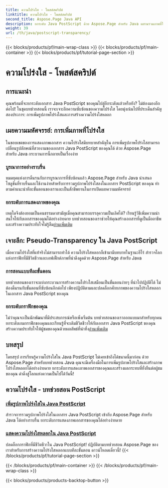 ```yaml
---
title: ความโปร่งใส - โพสต์สคริปต์
linktitle: ความโปร่งใส - โพสต์สคริปต์
second_title: Aspose.Page Java API
description: ยกระดับ Java PostScript ด้วย Aspose.Page สำหรับ Java ผสานรวมภาพที่โปร่งใสได้อย่างราบรื่นและสร้างความโปร่งใสเสมือนที่สดใสเพื่อการแสดงภาพที่น่าดึงดูด
weight: 39
url: /th/java/postscript-transparency/
---
```


{{< blocks/products/pf/main-wrap-class >}}
{{< blocks/products/pf/main-container >}}
{{< blocks/products/pf/tutorial-page-section >}}

# ความโปร่งใส - โพสต์สคริปต์

## การแนะนำ

คุณพร้อมที่จะยกระดับเอกสาร Java PostScript ของคุณไปสู่อีกระดับแล้วหรือยัง? ไม่ต้องมองอีกต่อไป! ในชุดบทช่วยสอนนี้ เราจะเจาะลึกความซับซ้อนของความโปร่งใส โดยมุ่งเน้นไปที่ประเด็นสำคัญสองประการ: การเพิ่มรูปภาพโปร่งใสและการสร้างความโปร่งใสหลอก

## เผยความมหัศจรรย์: การเพิ่มภาพที่โปร่งใส
ในขอบเขตของการแสดงภาพเอกสาร ความโปร่งใสมีบทบาทสำคัญใน การเพิ่มรูปภาพโปร่งใสสามารถเปลี่ยนรูปลักษณ์ที่สวยงามของเอกสาร Java PostScript ของคุณได้ ด้วย Aspose.Page สำหรับ Java กระบวนการนี้กลายเป็นเรื่องง่าย

### บูรณาการอย่างราบรื่น
หมดยุคแห่งการดิ้นรนกับการบูรณาการที่ซับซ้อนแล้ว Aspose.Page สำหรับ Java นำเสนอโซลูชันที่ราบรื่นและใช้งานง่ายสำหรับการรวมรูปภาพโปร่งใสลงในเอกสาร PostScript ของคุณ ทำตามคำแนะนำทีละขั้นตอนของเราและเป็นสักขีพยานในการเปิดเผยความมหัศจรรย์ 

### ยกระดับการแสดงภาพของคุณ
 เหตุใดจึงต้องยอมเป็นคนธรรมดาสามัญเมื่อคุณสามารถบรรลุความเป็นเลิศได้? เรียนรู้วิธีเพิ่มความน่าสนใจให้กับเอกสารของคุณได้อย่างง่ายดาย บทช่วยสอนของเราช่วยให้คุณสร้างเอกสารที่ดูเป็นมืออาชีพและสร้างความประทับใจไม่รู้ลืม[อ่านเพิ่มเติม](./add-transparent-image/)

## เจาะลึก: Pseudo-Transparency ใน Java PostScript
เมื่อความโปร่งใสที่แท้จริงไม่สามารถทำได้ ความโปร่งใสหลอกก็เข้ามามีบทบาทในฐานะฮีโร่ สำรวจโลกแห่งกราฟิกที่มีชีวิตชีวาและเอฟเฟ็กต์ภาพที่น่าดึงดูดด้วย Aspose.Page สำหรับ Java

### การสอนแบบทีละขั้นตอน
บทช่วยสอนของเราจะแบ่งกระบวนการสร้างความโปร่งใสเสมือนเป็นขั้นตอนง่ายๆ ที่นำไปปฏิบัติได้ ไม่ต้องดิ้นรนกับขั้นตอนที่ซับซ้อนอีกต่อไป เพียงปฏิบัติตามและปลดล็อกศักยภาพของความโปร่งใสหลอกในเอกสาร Java PostScript ของคุณ

### ยกระดับกราฟิกของคุณ
 ไม่ว่าคุณจะเป็นนักพัฒนาที่มีประสบการณ์หรือเพิ่งเริ่มต้น บทช่วยสอนของเราออกแบบมาสำหรับทุกคน ยกระดับเกมกราฟิกของคุณและเรียนรู้ที่จะเติมชีวิตชีวาให้กับเอกสาร Java PostScript ของคุณ สร้างความประทับใจให้ผู้ชมของคุณด้วยผลลัพธ์ที่น่าทึ่ง[อ่านเพิ่มเติม](./show-pseudo-transparency/)

## บทสรุป
โดยสรุป การเรียนรู้ความโปร่งใสใน Java PostScript ไม่เคยเข้าถึงได้ขนาดนี้มาก่อน ด้วย Aspose.Page สำหรับบทช่วยสอน Java คุณจะมีเครื่องมือในการเพิ่มรูปภาพโปร่งใสและสร้างภาพโปร่งใสหลอกได้อย่างง่ายดาย ยกระดับการแสดงภาพเอกสารของคุณและสร้างผลกระทบที่ยั่งยืนต่อผู้ชมของคุณ ดำดิ่งสู่โลกแห่งความเป็นไปได้วันนี้!
## ความโปร่งใส - บทช่วยสอน PostScript
### [เพิ่มรูปภาพโปร่งใสใน Java PostScript](./add-transparent-image/)
สำรวจการรวมรูปภาพโปร่งใสในเอกสาร Java PostScript เข้ากับ Aspose.Page สำหรับ Java ได้อย่างราบรื่น ยกระดับการแสดงภาพเอกสารของคุณได้อย่างง่ายดาย
### [แสดงความโปร่งใสหลอกใน Java PostScript](./show-pseudo-transparency/)
ปลดล็อกกราฟิกที่มีชีวิตชีวาใน Java PostScript! ปฏิบัติตามบทช่วยสอน Aspose.Page ของเราสำหรับการสร้างความโปร่งใสหลอกแบบทีละขั้นตอน ดาวน์โหลดเดี๋ยวนี้!
{{< /blocks/products/pf/tutorial-page-section >}}

{{< /blocks/products/pf/main-container >}}
{{< /blocks/products/pf/main-wrap-class >}}

{{< blocks/products/products-backtop-button >}}
